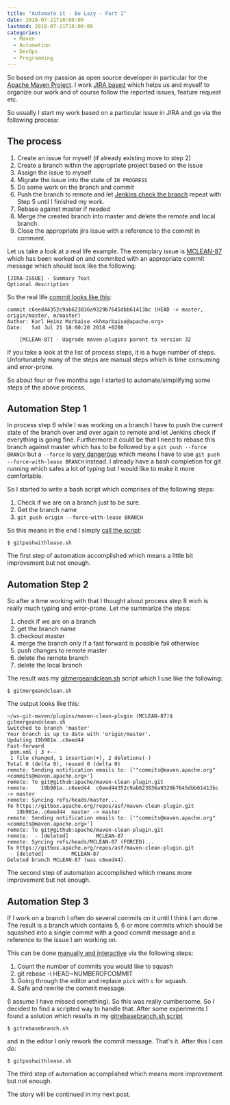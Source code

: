 ```yaml
---
title: "Automate it - Be Lazy - Part I"
date: 2018-07-21T10:00:00
lastmod: 2018-07-21T10:00:00
categories:
  - Maven
  - Automation
  - DevOps
  - Programming
---
```

So based on my passion as open source developer in particular for 
the [Apache Maven Project][maven-project]. I work [JIRA based][jira]
which helps us and myself to organize our work and of course follow 
the reported issues, feature request etc.

So usually I start my work based on a particular issue in JIRA and go via
the following process:

The process
-----------
1. Create an issue for myself (if already existing move to step 2)
2. Create a branch within the appropriate project based on the issue 
3. Assign the issue to myself
4. Migrate the issue into the state of `IN PROGRESS`
5. Do some work on the branch and commit
6. Push the branch to remote and let [Jenkins check the branch][jenkins-ci]
   repeat with Step 5 until I finished my work.
7. Rebase against master if needed
8. Merge the created branch into master
   and delete the remote and local branch.
9. Close the appropriate jira issue with a reference to the
   commit in comment.

<!-- more -->

Let us take a look at a real life example. The exemplary issue is
[MCLEAN-87][mclean-87] which has been worked on and commited with an
appropriate commit message which should look like the following:

```
[JIRA-ISSUE] - Summary Text
Optional description
```
So the real life [commit looks like this][commit-example]:
```
commit c6eed44352c9ab623836a9329b7645dbb61413bc (HEAD -> master, origin/master, m/master)
Author: Karl Heinz Marbaise <khmarbaise@apache.org>
Date:   Sat Jul 21 18:00:20 2018 +0200

    [MCLEAN-87] - Upgrade maven-plugins parent to version 32
```

If you take a look at the list of process steps, it is a huge number of steps.
Unfortunately many of the steps are manual steps which is time consuming 
and error-prone.

So about four or five months ago I started to automate/simplifying some steps
of the above process.


Automation Step 1
-----------------
In process step 6 while I was working on a branch 
I have to push the current state of the branch over and over again
to remote and let Jenkins check if everything is going fine.
Furthermore it could be that I need to rebase this branch 
against master which has to be followed by a `git push --force BRANCH`
but a `--force` is [very dangerous][danger-force] which means I have to use 
`git push --force-with-lease BRANCH` instead. I already have a bash 
completion for git running which safes a lot of typing but I would 
like to make it more comfortable.

So I started to write a bash script which 
comprises of the following steps:

1. Check if we are on a branch just to be sure.
2. Get the branch name
3. `git push origin --force-with-lease BRANCH`

So this means in the end I simply [call the script][gitpushwithlease]:
```
$ gitpushwithlease.sh
```
The first step of automation accomplished which means a little bit improvement
but not enough.

Automation Step 2
-----------------
So after a time working with that I thought about process step 8 wich is really
much typing and error-prone. Let me summarize the steps:

1. check if we are on a branch
2. get the branch name
3. checkout master
4. merge the branch only if a fast forward is possible fail otherwise
5. push changes to remote master
6. delete the remote branch
7. delete the local branch

The result was my [gitmergeandclean.sh][gitmergeandclean] script which I 
use like the following:

```
$ gitmergeandclean.sh
```

The output looks like this:
```
~/ws-git-maven/plugins/maven-clean-plugin (MCLEAN-87)$ gitmergeandclean.sh
Switched to branch 'master'
Your branch is up to date with 'origin/master'.
Updating 19b981e..c6eed44
Fast-forward
 pom.xml | 3 +--
 1 file changed, 1 insertion(+), 2 deletions(-)
Total 0 (delta 0), reused 0 (delta 0)
remote: Sending notification emails to: ['"commits@maven.apache.org" <commits@maven.apache.org>']
remote: To git@github:apache/maven-clean-plugin.git
remote:    19b981e..c6eed44  c6eed44352c9ab623836a9329b7645dbb61413bc -> master
remote: Syncing refs/heads/master...
To https://gitbox.apache.org/repos/asf/maven-clean-plugin.git
   19b981e..c6eed44  master -> master
remote: Sending notification emails to: ['"commits@maven.apache.org" <commits@maven.apache.org>']
remote: To git@github:apache/maven-clean-plugin.git
remote:  - [deleted]         MCLEAN-87
remote: Syncing refs/heads/MCLEAN-87 (FORCED)...
To https://gitbox.apache.org/repos/asf/maven-clean-plugin.git
 - [deleted]         MCLEAN-87
Deleted branch MCLEAN-87 (was c6eed44). 
```

The second step of automation accomplished which means more improvement
but not enough.


Automation Step 3
-----------------
If I work on a branch I often do several commits on it until
I think I am done. The result is a branch which contains 5, 6 or more 
commits which should be squashed into a single commit with a
good commit message and a reference to the issue I am working on.

This can be done [manually and interactive][git-rebase] via the following steps:

1. Count the number of commits you would like to squash
2. git rebase -i HEAD~NUMBEROFCOMMIT
3. Going through the editor and replace `pick` with `s` for squash.
4. Safe and rewrite the commit message.

(I assume I have missed something).
So this was really cumbersome. So I decided to find a scripted way to handle that.
After some experiments I found a solution which results in my [gitrebasebranch.sh script][gitrebasebranch]

```
$ gitrebasebranch.sh
```
and in the editor I only rework the commit message. That's it. After this I can
do:
```
$ gitpushwithlease.sh
```

The third step of automation accomplished which means more improvement
but not enough.

The story will be continued in my next post.


[maven-project]: https://maven.apache.org
[jira]: https://issues.apache.org/jira/secure/BrowseProjects.jspa?selectedCategory=10510&selectedProjectType=all
[jenkins-ci]: https://builds.apache.org/view/M-R/view/Maven/job/maven-box/job/maven-clean-plugin/
[mclean-87]: https://issues.apache.org/jira/browse/MCLEAN-87
[commit-example]: https://gitbox.apache.org/repos/asf?p=maven-clean-plugin.git;a=commitdiff;h=c6eed44352c9ab623836a9329b7645dbb61413bc
[gitpushwithlease]: https://github.com/khmarbaise/automation-scripts/blob/f82324c08079df49cfdeb60539492b778c5f7445/gitpushwithlease.sh
[gitmergeandclean]: https://github.com/khmarbaise/automation-scripts/blob/5e3545d17805ab768edcafd89c4ba1e76af8b82e/gitmergeandclean.sh
[gitrebasebranch]: https://github.com/khmarbaise/automation-scripts/blob/4ecc12d800603d5538564c64cbd9513aa907e3b8/gitrebasebranch.sh
[danger-force]: https://developer.atlassian.com/blog/2015/04/force-with-lease/
[git-rebase]: https://git-scm.com/book/en/v2/Git-Tools-Rewriting-History#_squashing
